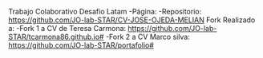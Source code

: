 Trabajo Colaborativo Desafio Latam
-Página:
-Repositorio: https://github.com/JO-lab-STAR/CV-JOSE-OJEDA-MELIAN
Fork Realizado a:
-Fork 1 a CV de Teresa Carmona: https://github.com/JO-lab-STAR/tcarmona86.github.io#
-Fork 2 a CV Marco silva: https://github.com/JO-lab-STAR/portafolio#

